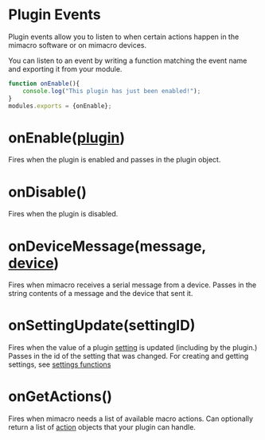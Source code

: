 # Plugin Events
Plugin events allow you to listen to when certain actions happen in the mimacro software or on mimacro devices.

You can listen to an event by writing a function matching the event name and exporting it from your module.

```javascript
function onEnable(){
    console.log("This plugin has just been enabled!");
}
modules.exports = {onEnable};
```

# onEnable([plugin](/structures/plugin))
Fires when the plugin is enabled and passes in the plugin object.

# onDisable()
Fires when the plugin is disabled.

# onDeviceMessage(message, [device](/structures/device))
Fires when mimacro receives a serial message from a device. Passes in the string contents of a message and the device that sent it.

# onSettingUpdate(settingID)
Fires when the value of a plugin [setting](/structures/setting) is updated (including by the plugin.) Passes in the id of the setting that was changed.
For creating and getting settings, see [settings functions](/plugins/functions?id=settings)

# onGetActions()
Fires when mimacro needs a list of available macro actions. Can optionally return a list of [action](/structures/action) objects that your plugin can handle.